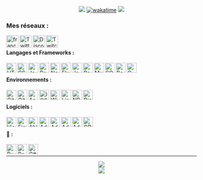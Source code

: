 
<div align="center">

[![](https://user-images.githubusercontent.com/49253492/180575937-9c8e02bb-08bc-458f-9810-856600007fc8.png)][website]
[![wakatime](https://wakatime.com/badge/user/c41eb962-8221-42ac-90a4-8c9b3ff1d86d.svg)](https://wakatime.com/@c41eb962-8221-42ac-90a4-8c9b3ff1d86d)
![](https://hit.yhype.me/github/profile?user_id=7025343)
  
</div>

<!-- Websites -->
[website]: https://francememes.com/
[twitter]: https://twitter.com/lotharie_slayer
[discord]: https://discord.gg/francememes
[twitch]: https://twitch.tv/lotharie
[html]: https://developer.mozilla.org/fr/docs/Web/HTML
[css]: https://developer.mozilla.org/fr/docs/Web/CSS
[sass]: https://sass-lang.com/
[js]: https://developer.mozilla.org/fr/docs/Web/JavaScript
[nodejs]: https://nodejs.org/
[react]: https://reactjs.org
[next]: https://nextjs.org/
[flutter]: https://flutter.dev/
[java]: https://www.java.com/
[psql]: https://www.postgresql.org/
[mysql]: https://www.mysql.com/
[sqlite]: https://www.sqlite.org/index.html
[git]: https://git-scm.com/
[github]: https://github.com/
[android]: https://developer.android.com/
[ios]: https://www.apple.com/fr/ios/
[windows]: https://microsoft.com/windows
[linux]: https://www.kernel.org/
[npm]: https://www.npmjs.com/
[discordapp]: https://discord.com/
[vscode]: https://code.visualstudio.com/
[figma]: https://www.figma.com/
[ableton]: https://www.ableton.com/
[adobe_ae]: https://www.adobe.com/products/aftereffects.html
[adobe_il]: https://www.adobe.com/products/illustrator.html
[adobe_ps]: https://www.adobe.com/products/photoshop.html
[adobe_pp]: https://www.adobe.com/products/premiere.html
[obs]: https://obsproject.com/
[rust]: https://www.rust-lang.org/
[redis]: https://redis.io/
[csharp]: https://docs.microsoft.com/dotnet/csharp/tour-of-csharp/


### Mes réseaux :
[<img align="left" alt="francememes.com" width="32px" src="https://api.iconify.design/bi:globe.svg?color=%23DA83FE&height=32" />][website]
[<img align="left" alt="Twitter" width="32px" src="https://api.iconify.design/simple-icons:twitter.svg?color=%23DA83FE&height=32" />][twitter]
[<img align="left" alt="Discord" width="32px" src="https://api.iconify.design/simple-icons:discord.svg?color=%23DA83FE&height=32" />][discord]
[<img align="left" alt="Twitch" width="32px" src="https://api.iconify.design/simple-icons:twitch.svg?color=%23DA83FE&height=32" />][twitch]

<br />

#### Langages et Frameworks :
[<img align="left" alt="HTML5" width="26px" src="https://api.iconify.design/simple-icons:html5.svg?color=%23AF80FD&height=26" />][html]
[<img align="left" alt="CSS3" width="26px" src="https://api.iconify.design/simple-icons:css3.svg?color=%23AF80FD&height=26" />][css]
<!-- [<img align="left" alt="Sass" width="26px" src="https://api.iconify.design/simple-icons:sass.svg?color=%23AF80FD&height=26" />][sass] -->
[<img align="left" alt="JavaScript" width="26px" src="https://api.iconify.design/simple-icons:javascript.svg?color=%23AF80FD&height=26" />][js]
<!-- [<img align="left" alt="Node.js" width="26px" src="https://api.iconify.design/simple-icons:node-dot-js.svg?color=%23AF80FD&height=26" />][nodejs] -->
[<img align="left" alt="React" width="26px" src="https://api.iconify.design/simple-icons:react.svg?color=%23AF80FD&height=26" />][react]
[<img align="left" alt="Next" width="26px" src="https://api.iconify.design/simple-icons:nextdotjs.svg?color=%23AF80FD&height=26" />][next]
[<img align="left" alt="Flutter" width="26px" src="https://api.iconify.design/simple-icons:flutter.svg?color=%23AF80FD&height=26" />][flutter]
[<img align="left" alt="Java" width="26px" src="https://api.iconify.design/cib:java.svg?color=%23AF80FD&height=26" />][java]
[<img align="left" alt="PostgreSQL" width="26px" src="https://api.iconify.design/simple-icons:postgresql.svg?color=%23AF80FD&height=26" />][psql]
[<img align="left" alt="MySQL" width="26px" src="https://api.iconify.design/simple-icons:mysql.svg?color=%23AF80FD&height=26" />][mysql]
[<img align="left" alt="SQLite" width="26px" src="https://api.iconify.design/simple-icons:sqlite.svg?color=%23AF80FD&height=26" />][sqlite]
<img align="left" alt="Bash" width="26px" src="https://api.iconify.design/simple-icons:gnubash.svg?color=%23AF80FD&height=26" />
<img align="left" alt="C" width="26px" src="https://api.iconify.design/simple-icons:c.svg?color=%23AF80FD&height=26" />
<!-- <img align="left" alt="C#" width="26px" src="https://api.iconify.design/simple-icons:csharp.svg?color=%23AF80FD&height=26" />
<img align="left" alt="PHP" width="26px" src="https://api.iconify.design/simple-icons:php.svg?color=%23AF80FD&height=26" /> -->


<br />

#### Environnements :
[<img align="left" alt="Git" width="26px" src="https://api.iconify.design/simple-icons:git.svg?color=%238575FF&height=26" />][git]
[<img align="left" alt="GitHub" width="26px" src="https://api.iconify.design/simple-icons:github.svg?color=%238575FF&height=26" />][github]
[<img align="left" alt="Android" width="26px" src="https://api.iconify.design/simple-icons:android.svg?color=%238575FF&height=26" />][android]
[<img align="left" alt="iOS" width="26px" src="https://api.iconify.design/simple-icons:ios.svg?color=%238575FF&height=26" />][ios]
[<img align="left" alt="Windows" width="26px" src="https://api.iconify.design/simple-icons:windows.svg?color=%238575FF&height=26" />][windows]
[<img align="left" alt="Linux" width="26px" src="https://api.iconify.design/simple-icons:linux.svg?color=%238575FF&height=26" />][linux]
[<img align="left" alt="NPM" width="26px" src="https://api.iconify.design/simple-icons:npm.svg?color=%238575FF&height=26" />][npm]
[<img align="left" alt="Discord" width="26px" src="https://api.iconify.design/simple-icons:discord.svg?color=%238575FF&height=26" />][discordapp]

<br />

#### Logiciels :
[<img align="left" alt="Visual Studio Code" width="26px" src="https://api.iconify.design/simple-icons:visualstudiocode.svg?color=%238575FF&height=26" />][vscode]
[<img align="left" alt="Figma" width="26px" src="https://api.iconify.design/simple-icons:figma.svg?color=%238575FF&height=26" />][figma]
[<img align="left" alt="Ableton" width="26px" src="https://api.iconify.design/simple-icons:abletonlive.svg?color=%238575FF&height=26" />][ableton]
[<img align="left" alt="Adobe After Effects" width="26px" src="https://api.iconify.design/simple-icons:adobeaftereffects.svg?color=%238575FF&height=26" />][adobe_ae]
[<img align="left" alt="Adobe Illustrator" width="26px" src="https://api.iconify.design/simple-icons:adobeillustrator.svg?color=%238575FF&height=26" />][adobe_il]
[<img align="left" alt="Adobe Photoshop" width="26px" src="https://api.iconify.design/simple-icons:adobephotoshop.svg?color=%238575FF&height=26" />][adobe_ps]
[<img align="left" alt="Adobe Premiere Pro" width="26px" src="https://api.iconify.design/simple-icons:adobepremierepro.svg?color=%238575FF&height=26" />][adobe_pp]
[<img align="left" alt="OBS Studio" width="26px" src="https://api.iconify.design/simple-icons:obsstudio.svg?color=%238575FF&height=26" />][obs]

<br />

#### 👀 :
[<img align="left" alt="Rust" width="26px" src="https://api.iconify.design/simple-icons:rust.svg?color=%238575FF&height=26" />][rust]
[<img align="left" alt="Redis" width="26px" src="https://api.iconify.design/simple-icons:redis.svg?color=%238575FF&height=26" />][redis]
[<img align="left" alt="C#" width="26px" src="https://api.iconify.design/simple-icons:csharp.svg?color=%238575FF&height=26" />][csharp]

<br />

---

<div align="center">
  <img align="center" src="https://github-readme-stats.vercel.app/api?username=LotharieSlayer&show_icons=true&count_private=true&hide_border=true&icon_color=fff&bg_color=30,6168FF,DA83FE&title_color=fff&text_color=fff" />
</div>
<div align="center">
  <a href="https://wakatime.com/@LotharieSlayer">
    <img align="center" src="https://github-readme-stats.vercel.app/api/wakatime?username=LotharieSlayer&layout=compact&custom_title=Weekly%20Development%20Breakdown&hide_border=true&icon_color=fff&bg_color=30,6168FF,DA83FE&title_color=fff&text_color=fff" />
  </a>
</div>
